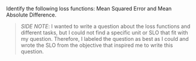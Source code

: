 Identify the following loss functions: Mean Squared Error and Mean Absolute Difference. 

> *SIDE NOTE*: 
> I wanted to write a question about the loss functions and different tasks, but I could not find a specific unit or SLO that fit with my question. Therefore, I labeled the question as best as I could and wrote the SLO from the objective that inspired me to write this question.

